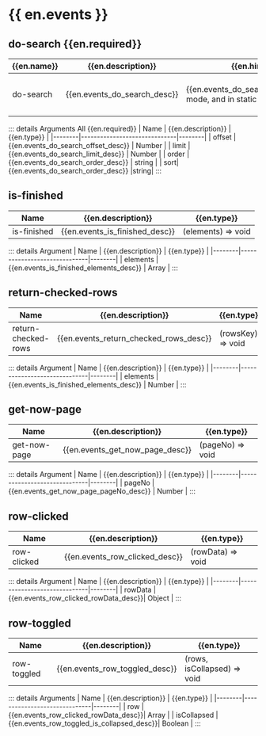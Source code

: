 <script setup>
import {en} from "/locales/en.js";
</script>

# {{ en.events }}

## do-search <Badge type="danger" >{{en.required}}</Badge>

| {{en.name}} | {{en.description}}                                                                   | {{en.hint}}                                                  | {{en.type}}                            |
| ----------- | ------------------------------------------------------------------------------------ | ------------------------------------------------------------ | -------------------------------------- |
| do-search   | {{en.events_do_search_desc}} | {{en.events_do_search_hint}}efault mode, and in static mode, it's not. | `(offset, limit, order, sort) => void` |

::: details Arguments <Badge type="danger"  >All {{en.required}}</Badge>
| Name | {{en.description}} | {{en.type}} |
|--------|------------------------------|--------|
| offset | {{en.events_do_search_offset_desc}} | Number |
| limit | {{en.events_do_search_limit_desc}} | Number |
| order | {{en.events_do_search_order_desc}} | string |
| sort| {{en.events_do_search_order_desc}} |string|
:::

## is-finished

| Name        | {{en.description}}                                            | {{en.type}}        |
| ----------- | ------------------------------------------------------------- | ------------------ |
| is-finished | {{en.events_is_finished_desc}} | (elements) => void |

::: details Argument
| Name | {{en.description}} | {{en.type}} |
|--------|------------------------------|--------|
| elements | {{en.events_is_finished_elements_desc}} | Array |
:::

## return-checked-rows

| Name                | {{en.description}}                                          | {{en.type}}       |
| ------------------- | ----------------------------------------------------------- | ----------------- |
| return-checked-rows | {{en.events_return_checked_rows_desc}} | (rowsKey) => void |

::: details Argument
| Name | {{en.description}} | {{en.type}} |
|--------|------------------------------|--------|
| elements | {{en.events_is_finished_elements_desc}} | Number |
:::

## get-now-page

| Name         | {{en.description}}                          | {{en.type}}      |
| ------------ | ------------------------------------------- | ---------------- |
| get-now-page | {{en.events_get_now_page_desc}} | (pageNo) => void |

::: details Argument
| Name | {{en.description}} | {{en.type}} |
|--------|------------------------------|--------|
| pageNo | {{en.events_get_now_page_pageNo_desc}} | Number |
:::

## row-clicked

| Name        | {{en.description}}                                         | {{en.type}}       |
| ----------- | ---------------------------------------------------------- | ----------------- |
| row-clicked | {{en.events_row_clicked_desc}} | (rowData) => void |

::: details Argument
| Name | {{en.description}} | {{en.type}} |
|--------|------------------------------|--------|
| rowData | {{en.events_row_clicked_rowData_desc}}| Object |
:::

## row-toggled

| Name        | {{en.description}}                                    | {{en.type}}                 |
| ----------- | ----------------------------------------------------- | --------------------------- |
| row-toggled | {{en.events_row_toggled_desc}} | (rows, isCollapsed) => void |

::: details Arguments
| Name | {{en.description}} | {{en.type}} |
|--------|------------------------------|--------|
| row | {{en.events_row_clicked_rowData_desc}}| Array |
| isCollapsed | {{en.events_row_toggled_is_collapsed_desc}}| Boolean |
:::
